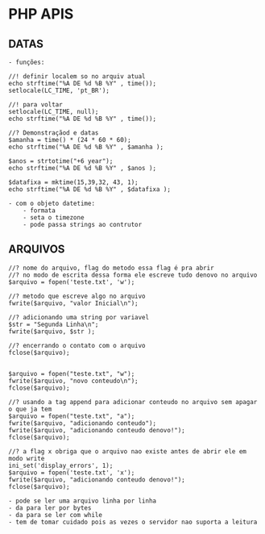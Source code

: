 # PHP APIS

## DATAS

    - funções:

    //! definir localem so no arquiv atual
    echo strftime("%A DE %d %B %Y" , time());
    setlocale(LC_TIME, 'pt_BR');

    //! para voltar
    setlocale(LC_TIME, null);
    echo strftime("%A DE %d %B %Y" , time());

    //? Demonstraçãod e datas
    $amanha = time() * (24 * 60 * 60);
    echo strftime("%A DE %d %B %Y" , $amanha );

    $anos = strtotime("+6 year");
    echo strftime("%A DE %d %B %Y" , $anos );

    $datafixa = mktime(15,39,32, 43, 1);
    echo strftime("%A DE %d %B %Y" , $datafixa );

    - com o objeto datetime:
        - formata
        - seta o timezone
        - pode passa strings ao contrutor

## ARQUIVOS

    //? nome do arquivo, flag do metodo essa flag é pra abrir 
    //? no modo de escrita dessa forma ele escreve tudo denovo no arquivo
    $arquivo = fopen('teste.txt', 'w');

    //? metodo que escreve algo no arquivo
    fwrite($arquivo, "valor Inicial\n");

    //? adicionando uma string por variavel
    $str = "Segunda Linha\n";
    fwrite($arquivo, $str );

    //? encerrando o contato com o arquivo
    fclose($arquivo);


    $arquivo = fopen("teste.txt", "w");
    fwrite($arquivo, "novo conteudo\n");
    fclose($arquivo);

    //? usando a tag append para adicionar conteudo no arquivo sem apagar o que ja tem
    $arquivo = fopen("teste.txt", "a");
    fwrite($arquivo, "adicionando conteudo");
    fwrite($arquivo, "adicionando conteudo denovo!");
    fclose($arquivo);

    //? a flag x obriga que o arquivo nao existe antes de abrir ele em modo write
    ini_set('display_errors', 1);
    $arquivo = fopen('teste.txt', 'x');
    fwrite($arquivo, "adicionando conteudo denovo!");
    fclose($arquivo);

    - pode se ler uma arquivo linha por linha
    - da para ler por bytes
    - da para se ler com while
    - tem de tomar cuidado pois as vezes o servidor nao suporta a leitura